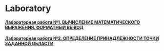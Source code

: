# Laboratory
#### [Лабораторная работа №1. ВЫЧИСЛЕНИЕ МАТЕМАТИЧЕСКОГО ВЫРАЖЕНИЯ. ФОРМАТНЫЙ ВЫВОД](https://github.com/YuriHSE/Laboratory/tree/main/1%20lab)
#### [Лабораторная работа №2. ОПРЕДЕЛЕНИЕ ПРИНАДЛЕЖНОСТИ ТОЧКИ ЗАДАННОЙ ОБЛАСТИ](https://github.com/YuriHSE/Laboratory/tree/main/2%20lab)
